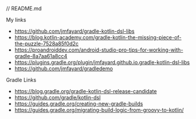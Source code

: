 // README.md

My links

- https://github.com/jmfayard/gradle-kotlin-dsl-libs
- https://blog.kotlin-academy.com/gradle-kotlin-the-missing-piece-of-the-puzzle-7528a85f0d2c
- https://proandroiddev.com/android-studio-pro-tips-for-working-with-gradle-8a7aa61a8cc4
- https://plugins.gradle.org/plugin/jmfayard.github.io.gradle-kotlin-dsl-libs
- https://github.com/jmfayard/gradledemo

Gradle Links

-	https://blog.gradle.org/gradle-kotlin-dsl-release-candidate
-	https://github.com/gradle/kotlin-dsl
-	https://guides.gradle.org/creating-new-gradle-builds
-	https://guides.gradle.org/migrating-build-logic-from-groovy-to-kotlin/





